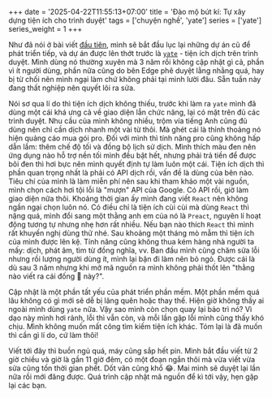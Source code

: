 +++
date = '2025-04-22T11:55:13+07:00'
title = 'Đào mộ bút kí: Tự xây dựng tiện ích cho trình duyệt'
tags = ['chuyện nghề', 'yate']
series = ['yate']
series_weight = 1
+++

Như đã nói ở bài viết [đầu tiên](../../random-stuff/hello-world), mình sẽ bắt đầu lục lại những dự án cũ để phát triển tiếp, và dự án được lên thớt trước là [`yate`](https://kien5436.github.io/yate/) - tiện ích dịch trên trình duyệt. Mình dùng nó thường xuyên mà 3 năm rồi không cập nhật gì cả, phần vì ít người dùng, phần nữa cũng do bên Edge phê duyệt lằng nhằng quá, hay bị từ chối nên mình ngại làm chứ không phải tại mình lười đâu. Sẵn tuần này đang thất nghiệp nên quyết lôi ra sửa.

Nói sơ qua lí do thì tiện ích dịch không thiếu, trước khi làm ra `yate` mình đã dùng một cái khá ưng cả về giao diện lẫn chức năng, lại có mặt trên đủ các trình duyệt. Nhu cầu của mình không nhiều, trộm vía tiếng Anh cũng đủ dùng nên chỉ cần dịch nhanh một vài từ thôi. Mà ghét cái là thỉnh thoảng nó hiện quảng cáo mua gói pro. Đối với mình thì tính năng pro cũng không hấp dẫn lắm: thêm chế độ tối và đồng bộ lịch sử dịch. Mình thích màu đen nên ứng dụng nào hỗ trợ nền tối mình đều bật hết, nhưng phải trả tiền để được bôi đen thì hơi bực nên mình quyết định tự làm luôn một cái. Tiện ích dịch thì phần quan trọng nhất là phải có API dịch rồi, vấn đề là dùng của bên nào. Tiêu chí của mình là làm miễn phí nên sau khi tham khảo một vài nguồn, mình chọn cách hơi tội lỗi là "mượn" API của Google. Có API rồi, giờ làm giao diện nữa thôi. Khoảng thời gian ấy mình đang viết `React` nên không ngần ngại chọn luôn nó. Có điều chỉ là tiện ích cùi cùi mà dùng `React` thì nặng quá, mình đổi sang một thằng anh em của nó là `Preact`, nguyên lí hoạt động tương tự nhưng nhẹ hơn rất nhiều. Nếu bạn nào thích `React` thì mình rất khuyến nghị dùng thử nhé. Sau khoảng một tháng mò mẫm thì tiện ích của mình được lên kệ. Tính năng cũng không thua kém hàng nhà người ta mấy: dịch, phát âm, tìm từ đồng nghĩa, vv. Ban đầu mình cũng chăm sửa lỗi nhưng rồi lượng người dùng ít, mình lại bận đi làm nên bỏ ngỏ. Được cái là dù sau 3 năm nhưng khi mở mã nguồn ra mình không phải thốt lên "thằng nào viết ra cái đống 💩 này?".

Cập nhật là một phần tất yếu của phát triển phần mềm. Một phần mềm quá lâu không có gì mới sẽ dễ bị lãng quên hoặc thay thế. Hiện giờ không thấy ai ngoài mình dùng `yate` nữa. Vậy sao mình còn chọn quay lại bảo trì nó? Vì dạo này mình hơi rảnh, lỗi thì vẫn còn, và mỗi lần gặp lỗi mình cũng thấy khó chịu. Mình không muốn mất công tìm kiếm tiện ích khác. Tóm lại là đã muốn thì cần gì lí do, cứ làm thôi!

Viết tới đây thì buồn ngủ quá, máy cũng sắp hết pin. Mình bắt đầu viết từ 2 giờ chiều và giờ là gần 11 giờ đêm, có một đoạn ngắn thôi mà vừa viết vừa sửa cũng tốn thời gian phết. Dốt văn cũng khổ 😂. Mai mình sẽ duyệt lại lần nữa rồi mới đăng được. Quá trình cập nhật mã nguồn để kì tới vậy, hẹn gặp lại các bạn.
